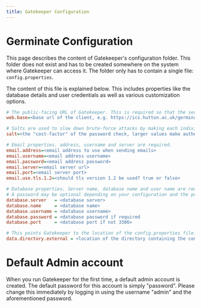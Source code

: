 ```yaml
---
title: Gatekeeper Configuration
---
```


# Germinate Configuration
This page describes the content of Gatekeeper's configuration folder. This folder does not exist and has to be created somewhere on the system where Gatekeeper can access it.
The folder only has to contain a single file: `config.properties`.

The content of this file is explained below. This includes properties like the database details and user credentials as well as various customization options.

```ini
# The public-facing URL of Gatekeeper. This is required so that the server can generate files that link back to the user interface
web.base=<base url of the client, e.g. https://ics.hutton.ac.uk/germinate-gatekeeper/>

# Salts are used to slow down brute-force attacks by making each individual authentication check slower.
salt=<the "cost-factor" of the password check, larger values make authentication slower. default: 10>

# Email properties. address, username and server are required.    
email.address=<email address to use when sending emails>
email.username=<email address username>
email.password=<email address password>
email.server=<email server url>
email.port=<email server port>
email.use.tls.1.2=<should tls version 1.2 be used? true or false>

# Database properties. Server name, database name and user name are required.
# A password may be optional depending on your configuration and the port only needs to be provided if it's not 3306. 
database.server   = <database server>
database.name     = <database name>
database.username = <database username>
database.password = <database password if required
database.port     = <database port if not 3306>

# This points Gatekeeper to the location of the config.properties file.
data.directory.external = <location of the directory containing the configuration files (the ones explained in this section). Should be '/data/gatekeeper' if using the Docker image.>
```

# Default Admin account

When you run Gatekeeper for the first time, a default admin account is created. The default password for this account is simply "password". Please change this immediately by logging in using the username "admin" and the aforementioned password.